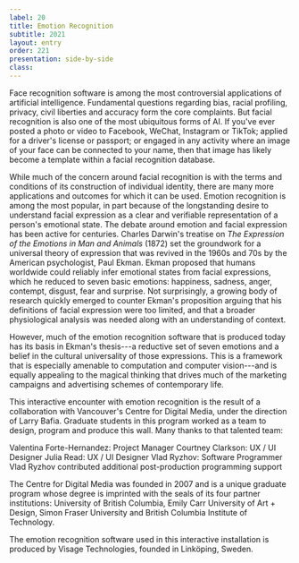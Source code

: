 ```yaml
---
label: 20
title: Emotion Recognition
subtitle: 2021
layout: entry
order: 221
presentation: side-by-side
class: 
---
```


Face recognition software is among the most controversial applications of artificial intelligence. Fundamental questions regarding bias, racial profiling, privacy, civil liberties and accuracy form the core complaints. But facial recognition is also one of the most ubiquitous forms of AI. If you've ever posted a photo or video to Facebook, WeChat, Instagram or TikTok; applied for a driver's license or passport; or engaged in any activity where an image of your face can be connected to your name, then that image has likely become a template within a facial recognition database.

While much of the concern around facial recognition is with the terms and conditions of its construction of individual identity, there are many more applications and outcomes for which it can be used. Emotion recognition is among the most popular, in part because of the longstanding desire to understand facial expression as a clear and verifiable representation of a person's emotional state. The debate around emotion and facial expression has been active for centuries. Charles Darwin's treatise on *The Expression of the Emotions in Man and Animals* (1872) set the groundwork for a universal theory of expression that was revived in the 1960s and 70s by the American psychologist, Paul Ekman. Ekman proposed that humans worldwide could reliably infer emotional states from facial expressions, which he reduced to seven basic emotions: happiness, sadness, anger, contempt, disgust, fear and surprise. Not surprisingly, a growing body of research quickly emerged to counter Ekman's proposition arguing that his definitions of facial expression were too limited, and that a broader physiological analysis was needed along with an understanding of context.

However, much of the emotion recognition software that is produced today has its basis in Ekman's thesis---a reductive set of seven emotions and a belief in the cultural universality of those expressions. This is a framework that is especially amenable to computation and computer vision---and is equally appealing to the magical thinking that drives much of the marketing campaigns and advertising schemes of contemporary life.

This interactive encounter with emotion recognition is the result of a collaboration with Vancouver's Centre for Digital Media, under the direction of Larry Bafia. Graduate students in this program worked as a team to design, program and produce this wall. Many thanks to that talented team:

Valentina Forte-Hernandez: Project Manager
Courtney Clarkson: UX / UI Designer
Julia Read: UX / UI Designer
Vlad Ryzhov: Software Programmer
Vlad Ryzhov contributed additional post-production programming support

The Centre for Digital Media was founded in 2007 and is a unique graduate program whose degree is imprinted with the seals of its four partner institutions: University of British Columbia, Emily Carr University of Art + Design, Simon Fraser University and British Columbia Institute of Technology.

The emotion recognition software used in this interactive installation is produced by Visage Technologies, founded in Linköping, Sweden.
